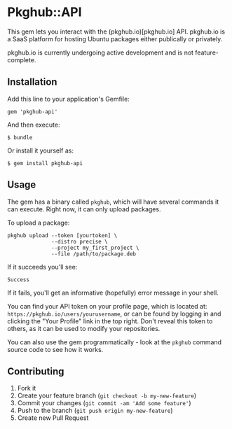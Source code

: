 # Pkghub::API

This gem lets you interact with the (pkghub.io)[pkghub.io] API. pkghub.io is a SaaS platform
for hosting Ubuntu packages either publically or privately.

pkghub.io is currently undergoing active development and is not feature-complete.

## Installation

Add this line to your application's Gemfile:

    gem 'pkghub-api'

And then execute:

    $ bundle

Or install it yourself as:

    $ gem install pkghub-api

## Usage

The gem has a binary called `pkghub`, which will have several commands it can
execute. Right now, it can only upload packages.

To upload a package:

    pkghub upload --token [yourtoken] \
                  --distro precise \
                  --project my_first_project \
                  --file /path/to/package.deb

If it succeeds you'll see:

    Success

If it fails, you'll get an informative (hopefully) error message in your shell.

You can find your API token on your profile page, which is located at: `https://pkghub.io/users/yourusername`,
or can be found by logging in and clicking the "Your Profile" link in the top right. Don't reveal this
token to others, as it can be used to modify your repositories.

You can also use the gem programmatically - look at the `pkghub` command source code to see
how it works.

## Contributing

1. Fork it
2. Create your feature branch (`git checkout -b my-new-feature`)
3. Commit your changes (`git commit -am 'Add some feature'`)
4. Push to the branch (`git push origin my-new-feature`)
5. Create new Pull Request
